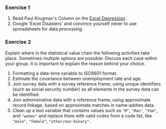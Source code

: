 
### Exercise 1

1. Read Paul Krugman's Column on the [Excel Depression](https://www.nytimes.com/2013/04/19/opinion/krugman-the-excel-depression.html).
2. Google 'Excel Disasters' and convince yourself never to use spreadsheets
   for data _processing_.

### Exercise 2

Explain where in the statistical value chain the following activities take place. Sometimes
multiple options are possible. Discuss each case within your group. It is important
to explain the reason behind your choice.

1. Formatting a date-time variable to ISO8601 format.
2. Estimate the covariance between unemployment rate and age.
3. Join survey data with a survey reference frame, using unique identifiers
   (such as social security number) so all elements in the survey data can be
   identified.
4. Join administrative data with a reference frame, using approximate record linkage,
   based on approximate matches in name-addres data.
5. Clean up a text variable that contains values such as `"M"`, `"Man"`,
   `"Fem"`, and `"woman"` and replace them with valid codes from a code
   list, like `"male"`, `"female"`, `"other/non-binary"`.




